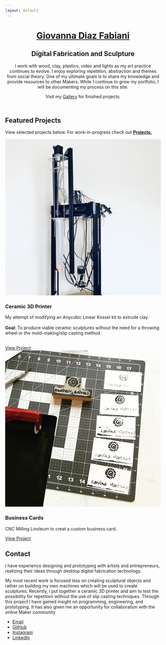 ```yaml
---
layout: default
---
```


 <main>
      <!-- ***********************  ABOUT / PROFILE  *********************** -->
      <header>
        <div class="content-wrap">
            <!-- <div class="transbox"> -->
          <h1> 
            <a href="/"> Giovanna Diaz Fabiani </a> 
          </h1>
          <h2> Digital Fabrication and Sculpture</h2>

  <p >I work with wood, clay, plastics, video and lights as my art practice continues to evolve. I enjoy exploring repetition, abstraction and themes from social theory. One of my ultimate goals is to share my knowledge and provide resources to other Makers. While I continue to grow my portfolio, I will be documenting my process on this site.</p>
  <p> Visit my <a href="/gallery">Gallery</a> for finished projects. </p>

  <!-- </div> -->
</div>
  </header>

<!-- ********************  PROJECTS / PORTFOLIO  ********************* -->
<section class="projects">
    <div class="content-wrap divider">
      <h2>Featured Projects</h2>
      <p>View selected projects below. For work-in-progress check out <b><a href="/projects">Projects.</a></b></p>

<!-- Copy the whole <section> block to add more projects.-->
  <section class="project-item">
    <div class="content-wrap">
      <img src="images/clayprinterlazlo.png" alt="Clay 3D Printer named Lazlo">
      <h3>Ceramic 3D Printer</h3>
      <p>My attempt of modifying an Anycubic Linear Kossel kit to extrude clay.<br>  
      <br>  
      <b>Goal:</b> To produce viable ceramic sculptures without the need for a throwing wheel or the mold-making/slip casting method. </p>
      <br>
      <a class="btn" href="https://wikifactory.com/@gdiazfab/anycubickossel-to-ceramic" target="_blank">View Project</a>
    </div>

  </section>
    <!-- End of Project block. -->
<!--  <section class="project-item">
      <div class="content-wrap">
      <img src="images/laddershelf.png" alt="technical drawing of shelf">
      <h3>Leaning Shelf CNC Cut</h3>
      <p>Project details coming soon.</p>
      <a class="btn" href="#" target="_blank">View Project</a>
    </div>
  </section> -->

  <section class="project-item">
      <div class="content-wrap">
      <img src="images/bizcards.png" alt="cards detailed shot">  
      <h3>Business Cards</h3>
      <p>CNC Milling Linoleum to creat a custom business card.</p>
      <a class="btn" href="/projects/bizcards">View Project</a>
    </div>
  </section>
    <!-- End of Project block. -->
  </div>
</section>      

  <!-- *****************  CONTACT INFO / SOCIAL MEDIA  ***************** -->
<footer class="footer">
   <div class="content-wrap">
      <h2>Contact</h2>
      <p>I have experience designing and prototyping with artists and entrepreneurs, realizing their ideas through desktop digital fabrication technology.</p>
      <p>My most recent work is focused less on creating sculptural objects and rather on building my own machines which will be used to create sculptures. Recently, I put together a ceramic 3D printer and aim to test the possibility for repetition without the use of slip casting techniques. 
      Through this project I have gained insight on programming, engineering, and prototyping. It has also given me an opportunity for collaboration with the online Maker community</p>

<!-- Social media and contact links. Add or remove any networks. -->
  <ul class="contact-list"> 
  <li> <a href="mailto:gdiazfabiani@gmail.com">Email</a> </li>
  <li> <a href="https://github.com/giovannadf" target="_blank">GitHub</a> </li>
  <li> <a href="https://instagram.com/gdiazfab" target="_blank">Instagram</a> </li>
  <li> <a href="https://www.linkedin.com/in/gdfabiani/" target="_blank">LinkedIn</a> </li>
  </ul>
</div>
  </footer>
</main>